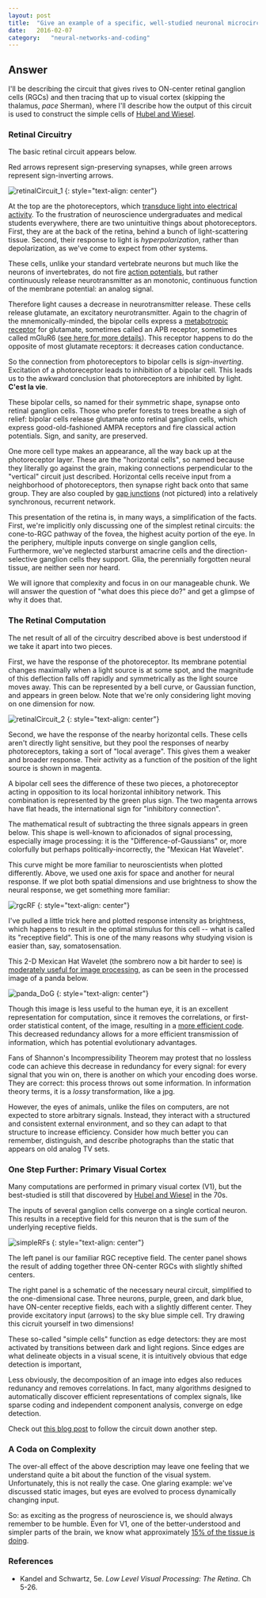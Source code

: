```yaml
---
layout: post
title:	"Give an example of a specific, well-studied neuronal microcircuit and describe how it performs a specific calculation."
date:	2016-02-07
category:	"neural-networks-and-coding"
---
```

## Answer

I'll be describing the circuit that gives rives to ON-center
retinal ganglion cells (RGCs) and then tracing that up to visual cortex
(skipping the thalamus, *pace* Sherman),
where I'll describe how the output of this circuit is used to construct
the simple cells of
[Hubel and Wiesel]({{site.baseurl}}/92vii).

### Retinal Circuitry

The basic retinal circuit appears below.

Red arrows represent sign-preserving synapses,
while green arrows represent sign-inverting arrows.

![retinalCircuit_1]
{: style="text-align: center"}

At the top are the photoreceptors, which
[transduce light into electrical activity]({{site.baseurl}}/01).
To the frustration of neuroscience undergraduates
and medical students everywhere, there are two unintuitive things about photoreceptors.
First, they are at the back of the retina, behind a bunch of light-scattering tissue.
Second, their response to light is *hyperpolarization*, rather than depolarization,
as we've come to expect from other systems.

These cells, unlike your standard vertebrate neurons but much like
the neurons of invertebrates, do not fire
[action potentials]({{site.baseurl}}/23),
but rather continuously release neurotransmitter as an monotonic,
continuous function of the membrane potential: an analog signal.

Therefore light causes a decrease in neurotransmitter release.
These cells release glutamate, an excitatory neurotransmitter.
Again to the chagrin of the mnemonically-minded,
the bipolar cells express a
[metabotropic receptor]({{site.baseurl}}/19)
for glutamate, sometimes called an APB receptor,
sometimes called mGluR6
([see here for more details](http://webvision.med.utah.edu/book/part-v-phototransduction-in-rods-and-cones/glutamate-and-glutamate-receptors-in-the-vertebrate-retina/)).
This receptor happens to do the opposite of most glutamate receptors:
it decreases cation conductance.

So the connection from photoreceptors to bipolar cells is *sign-inverting*.
Excitation of a photoreceptor leads to inhibition of a bipolar cell.
This leads us to the awkward conclusion that photoreceptors are inhibited by light.
**C'est la vie**.

These bipolar cells, so named for their symmetric shape,
synapse onto retinal ganglion cells.
Those who prefer forests to trees breathe a sigh of relief:
bipolar cells release glutamate onto retinal ganglion cells,
which express good-old-fashioned AMPA receptors
and fire classical action potentials.
Sign, and sanity, are preserved.

One more cell type makes an appearance,
all the way back up at the photoreceptor layer.
These are the "horizontal cells",
so named because they literally go against the grain,
making connections perpendicular to the "vertical"
circuit just described.
Horizontal cells receive input from a neighborhood of photoreceptors,
then synapse right back onto that same group.
They are also coupled by
[gap junctions]({{site.baseurl}}/31) (not pictured)
into a relatively synchronous, recurrent network.

This presentation of the retina is, in many ways, a simplification of the facts.
First, we're implicitly only discussing one of the simplest retinal circuits:
the cone-to-RGC pathway of the fovea, the highest acuity portion of the eye.
In the periphery, multiple inputs converge on single ganglion cells,
Furthermore, we've neglected starburst amacrine cells
and the direction-selective ganglion cells they support.
Glia, the perennially forgotten neural tissue, are neither seen nor heard.

We will ignore that complexity and focus in on our manageable chunk.
We will answer the question of "what does this piece do?"
and get a glimpse of why it does that.

### The Retinal Computation

The net result of all of the circuitry described above
is best understood if we take it apart into two pieces.

First, we have the response of the photoreceptor.
Its membrane potential changes maximally when a light source is at some spot,
and the magnitude of this deflection falls off rapidly
and symmetrically as the light source moves away.
This can be represented by a bell curve, or Gaussian function,
and appears in green below.
Note that we're only considering light moving on one dimension for now.

![retinalCircuit_2]
{: style="text-align: center"}

Second, we have the response of the nearby horizontal cells.
These cells aren't directly light sensitive,
but they pool the responses of nearby photoreceptors,
taking a sort of "local average".
This gives them a weaker and broader response.
Their activity as a function of the position of the light source is shown in magenta.

A bipolar cell sees the difference of these two pieces,
a photoreceptor acting in opposition to its local horizontal inhibitory network.
This combination is represented by the green plus sign.
The two magenta arrows have flat heads,
the international sign for "inhibitory connection".

The mathematical result of subtracting the three signals
appears in green below.
This shape is well-known to aficionados of signal processing,
especially image processing: it is the "Difference-of-Gaussians" or,
more colorfully but perhaps politically-incorrectly, the "Mexican Hat Wavelet".

This curve might be more familiar to neuroscientists when plotted differently.
Above, we used one axis for space and another for neural response.
If we plot both spatial dimensions and use brightness
to show the neural response,
we get something more familiar:

![rgcRF]
{: style="text-align: center"}

I've pulled a little trick here and plotted response intensity as brightness,
which happens to result in the optimal stimulus for this cell --
what is called its "receptive field".
This is one of the many reasons why studying vision is easier than, say, somatosensation.

This 2-D Mexican Hat Wavelet (the sombrero now a bit harder to see) is
[moderately useful for image processing](http://fourier.eng.hmc.edu/e161/lectures/gradient/node9.html),
as can be seen in the processed image of a panda below.

![panda_DoG]
{: style="text-align: center"}

Though this image is less useful to the human eye,
it is an excellent representation for computation,
since it removes the correlations,
or first-order statistical content, of the image, resulting in a
[more efficient code](http://www.ncbi.nlm.nih.gov/pubmed/22149669).
This decreased redundancy allows for a more efficient transmission of information,
which has potential evolutionary advantages.

Fans of Shannon's Incompressibility Theorem may protest that no lossless code
can achieve this decrease in redundancy for every signal:
for every signal that you win on, there is another on which your encoding does worse.
They are correct: this process throws out some information.
In information theory terms, it is a *lossy* transformation, like a jpg.

However, the eyes of animals, unlike the files on computers, are not expected to store
arbitrary signals. Instead, they interact with a structured and consistent external environment,
and so they can adapt to that structure to increase efficiency.
Consider how much better you can remember, distinguish, and describe photographs than
the static that appears on old analog TV sets.

### One Step Further: Primary Visual Cortex

Many computations are performed in primary visual cortex (V1),
but the best-studied is still that discovered by
[Hubel and Wiesel]({{site.baseurl}}/92vii) in the 70s.

The inputs of several ganglion cells converge on a single cortical neuron.
This results in a receptive field for this neuron
that is the sum of the underlying receptive fields.

![simpleRFs]
{: style="text-align: center"}

The left panel is our familiar RGC receptive field.
The center panel shows the result of adding together three ON-center RGCs
with slightly shifted centers.

The right panel is a schematic of the necessary neural circuit,
simplified to the one-dimensional case.
Three neurons, purple, green, and dark blue, have ON-center receptive fields,
each with a slightly different center.
They provide excitatory input (arrows) to the sky blue simple cell.
Try drawing this cicruit yourself in two dimensions!

These so-called "simple cells" function as edge detectors:
they are most activated by transitions between dark and light regions.
Since edges are what delineate objects in a visual scene,
it is intuitively obvious that edge detection is important,

Less obviously, the decomposition of an image into edges
also reduces redunancy and removes correlations.
In fact, many algorithms designed to automatically discover
efficient representations of complex signals,
like sparse coding and independent component analysis,
converge on edge detection.

Check out
[this blog post]({{site.baseurl}}/09)
to follow the circuit down another step.

### A Coda on Complexity

The over-all effect of the above description may leave one feeling
that we understand quite a bit about the function of the visual system.
Unfortunately, this is not really the case.
One glaring example: we've discussed static images,
but eyes are evolved to process dynamically changing input.

So: as exciting as the progress of neuroscience is,
we should always remember to be humble.
Even for V1, one of the better-understood and simpler parts of the brain,
we know what approximately
[15% of the tissue is doing](http://redwood.psych.cornell.edu/papers/olshausen_field_2004.pdf).

### References

* Kandel and Schwartz, 5e. _Low Level Visual Processing: The Retina_. Ch 5-26.

[retinalCircuit_1]: {{site.DBL}}/retinalCircuit_1.jpg
[retinalCircuit_2]: {{site.DBL}}/retinalCircuit_2.jpg
[rgcRF]: {{site.DBL}}/rgcRF.png
[panda_DoG]: {{site.DBL}}/panda_DoG.gif
[simpleRFs]: {{site.DBL}}/simpleRFs.png
